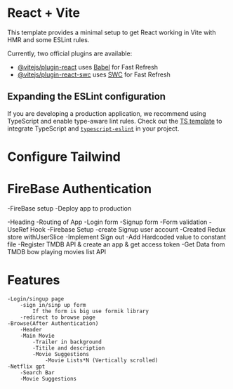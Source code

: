# React + Vite

This template provides a minimal setup to get React working in Vite with HMR and some ESLint rules.

Currently, two official plugins are available:

- [@vitejs/plugin-react](https://github.com/vitejs/vite-plugin-react/blob/main/packages/plugin-react/README.md) uses [Babel](https://babeljs.io/) for Fast Refresh
- [@vitejs/plugin-react-swc](https://github.com/vitejs/vite-plugin-react-swc) uses [SWC](https://swc.rs/) for Fast Refresh

## Expanding the ESLint configuration

If you are developing a production application, we recommend using TypeScript and enable type-aware lint rules. Check out the [TS template](https://github.com/vitejs/vite/tree/main/packages/create-vite/template-react-ts) to integrate TypeScript and [`typescript-eslint`](https://typescript-eslint.io) in your project.


# Configure Tailwind

# FireBase Authentication
-FireBase setup
-Deploy app to production

-Heading
-Routing of App
-Login form
-Signup form
-Form validation
-UseRef Hook
-Firebase Setup
-create Signup user account
-Created Redux store withUserSlice
-Implement Sign out
-Add Hardcoded value to constant file
-Register TMDB API & create an app & get access token
-Get Data from TMDB bow playing movies list API

# Features
    -Login/singup page
        -sign in/sinp up form
            If the form is big use formik library
        -redirect to browse page
    -Browse(After Authentication)
        -Header
        -Main Movie
            -Trailer in background
            -Titile and description
            -Movie Suggestions
                -Movie Lists*N (Vertically scrolled)
    -Netflix gpt
        -Search Bar
        -Movie Suggestions

